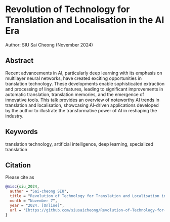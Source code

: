 # Revolution of Technology for Translation and Localisation in the AI Era

Author: SIU Sai Cheong (November 2024)

## Abstract

Recent advancements in AI, particularly deep learning with its emphasis on multilayer neural networks, have created exciting opportunities in translation technology. These developments enable sophisticated extraction and processing of linguistic features, leading to significant improvements in automatic translation, translation memories, and the emergence of innovative tools. This talk provides an overview of noteworthy AI trends in translation and localisation, showcasing AI-driven applications developed by the author to illustrate the transformative power of AI in reshaping the industry.

## Keywords

translation technology, artificial intelligence, deep learning, specialized translation

## Citation

Please cite as
``` bibtex
@misc{siu_2024,
  author = "Sai-cheong SIU",
  title = "Revolution of Technology for Translation and Localisation in the AI Era",
  month = "November 7",
  year = "2024. [Online]",
  url = "[https://github.com/siusaicheong/Revolution-of-Technology-for-Translation-and-Localisation-in-the-AI-Era](https://github.com/siusaicheong/Revolution-of-Technology-for-Translation-and-Localisation-in-the-AI-Era)" 
}
```
